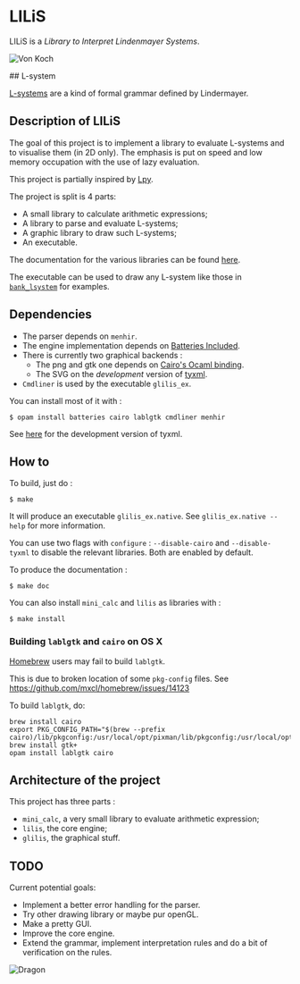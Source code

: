 # LILiS

LILiS is a *Library to Interpret Lindenmayer Systems*.

![Von Koch](http://drup.github.io/LILiS/vonkoch.svg)

## L-system

[L-systems](http://en.wikipedia.org/wiki/L-system) are a kind of formal grammar defined by Lindermayer.

## Description of LILiS

The goal of this project is to implement a library to evaluate L-systems and to visualise them (in 2D only).
The emphasis is put on speed and low memory occupation with the use of lazy evaluation.

This project is partially inspired by [Lpy](http://openalea.gforge.inria.fr/dokuwiki/doku.php?id=packages:vplants:lpy:main).

The project is split is 4 parts:
- A small library to calculate arithmetic expressions;
- A library to parse and evaluate L-systems;
- A graphic library to draw such L-systems;
- An executable.

The documentation for the various libraries can be found [here](http://drup.github.io/LILiS/).

The executable can be used to draw any L-system like those in [`bank_lsystem`](bank_lsystem) for examples.

## Dependencies

- The parser depends on `menhir`.
- The engine implementation depends on [Batteries Included](https://github.com/ocaml-batteries-team/batteries-included).
- There is currently two graphical backends :
  - The png and gtk one depends on [Cairo's Ocaml binding](https://forge.ocamlcore.org/projects/cairo/).
  - The SVG on the *development* version of [tyxml](http://ocsigen.org/tyxml/).
- `Cmdliner` is used by the executable `glilis_ex`.

You can install most of it with :

	$ opam install batteries cairo lablgtk cmdliner menhir

See [here](http://ocsigen.org/install#source) for the development version of tyxml.

## How to

To build, just do :

	$ make

It will produce an executable `glilis_ex.native`. See `glilis_ex.native --help` for more information.

You can use two flags with `configure` : `--disable-cairo` and `--disable-tyxml` to disable the relevant libraries. Both are enabled by default.

To produce the documentation :

	$ make doc

You can also install `mini_calc` and `lilis` as libraries with :

	$ make install

### Building `lablgtk` and `cairo` on OS X

[Homebrew](http://mxcl.github.io/homebrew/) users may fail to build `lablgtk`.

This is due to broken location of some `pkg-config` files.
See <https://github.com/mxcl/homebrew/issues/14123>

To build `lablgtk`, do:

	brew install cairo
	export PKG_CONFIG_PATH="$(brew --prefix cairo)/lib/pkgconfig:/usr/local/opt/pixman/lib/pkgconfig:/usr/local/opt/fontconfig/lib/pkgconfig:/usr/local/opt/freetype/lib/pkgconfig:/usr/local/opt/libpng/lib/pkgconfig:/usr/X11/lib/pkgconfig"
	brew install gtk+
	opam install lablgtk cairo

## Architecture of the project

This project has three parts :
- `mini_calc`, a very small library to evaluate arithmetic expression;
- `lilis`, the core engine;
- `glilis`, the graphical stuff.

## TODO

Current potential goals:

- Implement a better error handling for the parser.
- Try other drawing library or maybe pur openGL.
- Make a pretty GUI.
- Improve the core engine.
- Extend the grammar, implement interpretation rules and do a bit of verification on the rules.


![Dragon](http://drup.github.io/LILiS/dragon.svg)
